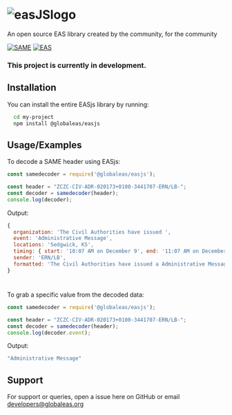 # ![easJSlogo](https://assets.gwes-cdn.net/easjs%20mock%20Medium.png)
An open source EAS library created by the community, for the community

[![SAME](https://img.shields.io/badge/SAME-Specific%20Area%20Message%20Encoding-red)](https://en.wikipedia.org/wiki/Specific_Area_Message_Encoding) [![EAS](https://img.shields.io/badge/EAS-Emergency%20Alert%20System-green)](https://en.wikipedia.org/wiki/Emergency_Alert_System)

### This project is currently in development.
## Installation

You can install the entire EASjs library by running:

```bash
  cd my-project
  npm install @globaleas/easjs
```

## Usage/Examples

To decode a SAME header using EASjs:
```javascript
const samedecoder = require('@globaleas/easjs');

const header = "ZCZC-CIV-ADR-020173+0100-3441707-ERN/LB-";
const decoder = samedecoder(header);
console.log(decoder);
```

Output:
```javascript
{
  organization: 'The Civil Authorities have issued ',
  event: 'Administrative Message',
  locations: 'Sedgwick, KS',
  timing: { start: '10:07 AM on December 9', end: '11:07 AM on December 9' },
  sender: 'ERN/LB',
  formatted: 'The Civil Authorities have issued a Administrative Message for Sedgwick, KS; beginning at 10:07 AM on December 9 and ending at 11:07 AM on December 9. Message from ERN/LB'
}
```

#

To grab a specific value from the decoded data:
```javascript
const samedecoder = require('@globaleas/easjs');

const header = "ZCZC-CIV-ADR-020173+0100-3441707-ERN/LB-";
const decoder = samedecoder(header);
console.log(decoder.event);
```
Output:
```javascript
"Administrative Message"
```
## Support

For support or queries, open a issue here on GitHub or email developers@globaleas.org
